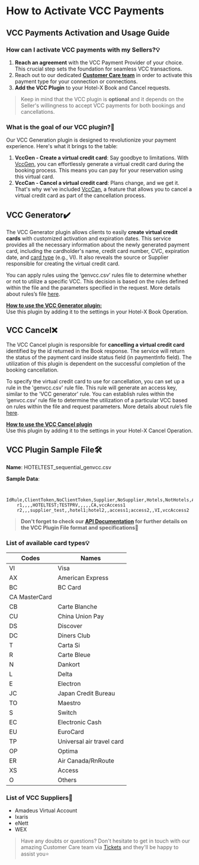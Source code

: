 ﻿---
sidebar_position: 4
---
# How to Activate VCC Payments
## VCC Payments Activation and Usage Guide

### How can I activate VCC payments with my Sellers?💡
1. **Reach an agreement** with the VCC Payment Provider of your choice. This crucial step sets the foundation for seamless VCC transactions.
1. Reach out to our dedicated **[Customer Care team](https://app.travelgatex.com/tickets)** in order to activate this payment type for your connection or connections.
1. **Add the VCC Plugin** to your Hotel-X Book and Cancel requests.

>Keep in mind that the VCC plugin is **optional** and it depends on the Seller's willingness to accept VCC payments for both bookings and cancellations.

### What is the goal of our VCC plugin?🚀
Our VCC Generation plugin is designed to revolutionize your payment experience. Here's what it brings to the table:

1. **VccGen - Create a virtual credit card**: Say goodbye to limitations. With [VccGen](https://docs.travelgatex.com/connectiontypesbuyers/hotel-x/plugins/vcc/#what-does-vccgen), you can effortlessly generate a virtual credit card during the booking process. This means you can pay for your reservation using this virtual card.
1. **VccCan - Cancel a virtual credit card**: Plans change, and we get it. That's why we've included [VccCan](https://docs.travelgatex.com/connectiontypesbuyers/hotel-x/plugins/vcc/#what-does-vcccan), a feature that allows you to cancel a virtual credit card as part of the cancellation process.
## VCC Generator✔️
The VCC Generator plugin allows clients to easily **create virtual credit cards** with customized activation and expiration dates. This service provides all the necessary information about the newly generated payment card, including the cardholder's name, credit card number, CVC, expiration date, and [card type](https://docs.travelgatex.com/connectiontypesbuyers/hotel-x/plugins/vcc/#list-of-available-card-types) (e.g., VI). It also reveals the source or Supplier responsible for creating the virtual credit card.

You can apply rules using the ‘genvcc.csv’ rules file to determine whether or not to utilize a specific VCC. This decision is based on the rules defined within the file and the parameters specified in the request. More details about rules’s file [here](https://docs.travelgatex.com/connectiontypesbuyers/hotel-x/plugins/vcc/#file-format).

**<ins>How to use the VCC Generator plugin:</ins>**\
Use this plugin by adding it to the settings in your Hotel-X Book Operation.

## VCC Cancel❌
The VCC Cancel plugin is responsible for **cancelling a virtual credit card** identified by the id returned in the Book response. The service will return the status of the payment card inside status field (in paymentInfo field). The utilization of this plugin is dependent on the successful completion of the booking cancellation.

To specify the virtual credit card to use for cancellation, you can set up a rule in the 'genvcc.csv' rule file. This rule will generate an access key, similar to the 'VCC generator' rule. You can establish rules within the ‘genvcc.csv’ rule file to determine the utilization of a particular VCC based on rules within the file and request parameters. More details about rule’s file [here](https://docs.travelgatex.com/connectiontypesbuyers/hotel-x/plugins/vcc/#file-format).

**<ins>How to use the VCC Cancel plugin**</ins>\
Use this plugin by adding it to the settings in your Hotel-X Cancel Operation.

## VCC Plugin Sample File🛠️
**Name**: HOTELTEST_sequential_genvcc.csv

**Sample Data**:

```

    IdRule,ClientToken,NoClientToken,Supplier,NoSupplier,Hotels,NotHotels,Access,NoAccess,CardType,VccAccess
    r1,,,,HOTELTEST;TESTPRV,,,,,CA,vccAccess1
    r2,,,supplier_test,,hotel1;hotel2,,access1;access2,,VI,vccAccess2

```
 

>**Don't forget to check our [API Documentation](https://docs.travelgatex.com/connectiontypesbuyers/hotel-x/plugins/vcc/) for further details on the VCC Plugin File format and specifications**🔎

### List of available card types💡
 

| Codes	| Names |
| --- |--- |
|VI	|Visa| 
|AX	|American Express|
|BC|	BC Card|
|CA	MasterCard|
|CB	|Carte Blanche|
|CU	|China Union Pay|
|DS|	Discover|
|DC|	Diners Club|
|T	|Carta Si|
|R	|Carte Bleue|
|N|	Dankort|
|L	|Delta|
|E	|Electron|
|JC	|Japan Credit Bureau|
|TO|	Maestro|
|S	|Switch|
|EC	|Electronic Cash|
|EU	|EuroCard|
|TP	|Universal air travel card|
|OP	|Optima|
|ER	|Air Canada/RnRoute|
|XS|	Access|
|O	|Others|
 
### List of VCC Suppliers📑
- Amadeus Virtual Account
- Ixaris
- eNett
- WEX

>Have any doubts or questions? Don't hesitate to get in touch with our amazing Customer Care team via [Tickets](https://app.travelgatex.com/tickets) and they'll be happy to assist you⭐
 